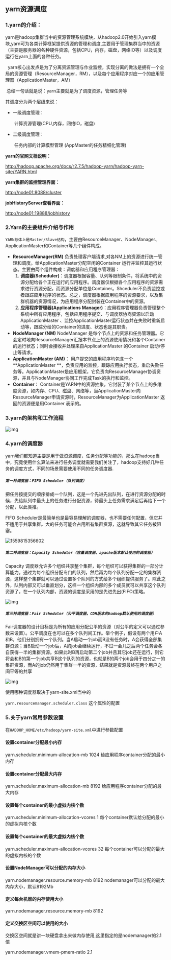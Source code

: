 ## yarn资源调度

### 1.**yarn**的介绍：

​	yarn是hadoop集群当中的资源管理系统模块，从hadoop2.0开始引入yarn模块,yarn可为各类计算框架提供资源的管理和调度,主要用于管理集群当中的资源（主要是服务器的各种硬件资源，包括CPU，内存，磁盘，网络IO等）以及调度运行在yarn上面的各种任务。

  	 yarn核心出发点是为了分离资源管理与作业监控，实现分离的做法是拥有一个全局的资源管理（ResourceManager，RM），以及每个应用程序对应一个的应用管理器（ApplicationMaster，AM） 

​	总结一句话就是说：yarn主要就是为了调度资源，管理任务等

其调度分为两个层级来说：

+ 一级调度管理：

  ​	计算资源管理(CPU,内存，网络IO，磁盘)

+ 二级调度管理：

  ​	任务内部的计算模型管理  (AppMaster的任务精细化管理)

**yarn的官网文档说明：**

<http://hadoop.apache.org/docs/r2.7.5/hadoop-yarn/hadoop-yarn-site/YARN.html>

**yarn集群的监控管理界面：**

<http://node01:8088/cluster>

**jobHistoryServer查看界面：**

<http://node01:19888/jobhistory>

### 2.**Yarn的**主要组件介绍与作用

`YARN总体上是Master/Slave结构`，主要由ResourceManager、NodeManager、 ApplicationMaster和Container等几个组件构成。

- **ResourceManager(RM)** 
   负责处理客户端请求,对各NM上的资源进行统一管理和调度。给ApplicationMaster分配空闲的Container 运行并监控其运行状态。主要由两个组件构成：调度器和应用程序管理器：
  1. **调度器(Scheduler)**：调度器根据容量、队列等限制条件，将系统中的资源分配给各个正在运行的应用程序。调度器仅根据各个应用程序的资源需求进行资源分配，而资源分配单位是Container。Shceduler不负责监控或者跟踪应用程序的状态。总之，调度器根据应用程序的资源要求，以及集群机器的资源情况，为应用程序分配封装在Container中的资源。 
  2. **应用程序管理器(Applications Manager)**：应用程序管理器负责管理整个系统中所有应用程序，包括应用程序提交、与调度器协商资源以启动ApplicationMaster 、监控ApplicationMaster运行状态并在失败时重新启动等，跟踪分给的Container的进度、状态也是其职责。
- **NodeManager (NM)** 
    NodeManager 是每个节点上的资源和任务管理器。它会定时地向ResourceManager汇报本节点上的资源使用情况和各个Container的运行状态；同时会接收并处理来自ApplicationMaster 的Container 启动/停止等请求。
- **ApplicationMaster (AM)**： 
  用户提交的应用程序均包含一个**ApplicationMaster **，负责应用的监控，跟踪应用执行状态，重启失败任务等。ApplicationMaster是应用框架，它负责向ResourceManager协调资源，并且与NodeManager协同工作完成Task的执行和监控。
- **Container**： 
  Container是YARN中的资源抽象，它封装了某个节点上的多维度资源，如内存、CPU、磁盘、网络等，当ApplicationMaster向ResourceManager申请资源时，ResourceManager为ApplicationMaster 返回的资源便是用Container 表示的。

### 3.**yarn**的架构和工作流程

![img](assets-itcast-hadoop-yarn/wps1.png) 

### 4.yarn的调度器

yarn我们都知道主要是用于做资源调度，任务分配等功能的，那么在hadoop当中，究竟使用什么算法来进行任务调度就需要我们关注了，hadoop支持好几种任务的调度方式，不同的场景需要使用不同的任务调度器.

##### `第一种调度器：FIFO Scheduler（队列调度）`

把任务按提交的顺序排成一个队列，这是一个先进先出队列，在进行资源分配的时候，先给队列中最头上的任务进行分配资源，待最头上任务需求满足后再给下一个分配，以此类推。

FIFO Scheduler是最简单也是最容易理解的调度器，也不需要任何配置，但它并不适用于共享集群。大的任务可能会占用所有集群资源，这就导致其它任务被阻塞。

![1559815356602](assets-itcast-hadoop-yarn/1559815356602.png)	 

##### `第二种调度器：Capacity Scheduler（容量调度器，apache版本默认使用的调度器）`

Capacity 调度器允许多个组织共享整个集群，每个组织可以获得集群的一部分计算能力。通过为每个组织分配专门的队列，然后再为每个队列分配一定的集群资源，这样整个集群就可以通过设置多个队列的方式给多个组织提供服务了。除此之外，队列内部又可以垂直划分，这样一个组织内部的多个成员就可以共享这个队列资源了，在一个队列内部，资源的调度是采用的是先进先出(FIFO)策略。

![img](assets-itcast-hadoop-yarn/wps3.jpg) 

##### `第三种调度器：Fair Scheduler（公平调度器，CDH版本的hadoop默认使用的调度器）`

Fair调度器的设计目标是为所有的应用分配公平的资源（对公平的定义可以通过参数来设置）。公平调度在也可以在多个队列间工作。举个例子，假设有两个用户A和B，他们分别拥有一个队列。当A启动一个job而B没有任务时，A会获得全部集群资源；当B启动一个job后，A的job会继续运行，不过一会儿之后两个任务会各自获得一半的集群资源。如果此时B再启动第二个job并且其它job还在运行，则它将会和B的第一个job共享B这个队列的资源，也就是B的两个job会用于四分之一的集群资源，而A的job仍然用于集群一半的资源，结果就是资源最终在两个用户之间平等的共享

![img](assets-itcast-hadoop-yarn/wps4.jpg) 

使用哪种调度器取决于yarn-site.xml当中的

`yarn.resourcemanager.scheduler.class`  这个属性的配置

### 5.**关于**yarn常用参数设置

在`HADOOP_HOME/etc/hadoop/yarn-site.xml`中进行参数配置

#### 设置container分配**最小内存**

 yarn.scheduler.minimum-allocation-mb	  1024   给应用程序container分配的最小内存

#### 设置container分配**最大内存**

yarn.scheduler.maximum-allocation-mb	  8192	给应用程序container分配的最大内存

#### 设置每个**container的**最小**虚拟内核个数**

yarn.scheduler.minimum-allocation-vcores	  1	  每个container默认给分配的最小的虚拟内核个数

#### 设置每个container的最大虚拟内核个数

yarn.scheduler.maximum-allocation-vcores	  32  每个container可以分配的最大的虚拟内核的个数

#### 设置NodeManager可以分配的内存大小

yarn.nodemanager.resource.memory-mb   8192  nodemanager可以分配的最大内存大小，默认8192Mb

#### 定义每台机器的内存使用大小

 yarn.nodemanager.resource.memory-mb  8192

#### 定义交换区空间可以使用的大小

交换区空间就是讲一块硬盘拿出来做内存使用,这里指定的是nodemanager的2.1倍

yarn.nodemanager.vmem-pmem-ratio   2.1  